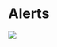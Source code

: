 Alerts
====== 

[![](http://farm6.static.flickr.com/5074/5882520137_bd1dcf01fb.jpg)](http://farm6.static.flickr.com/5074/5882520137_bd1dcf01fb.jpg)